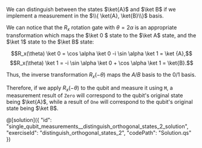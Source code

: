 We can distinguish between the states $\ket{A}$ and $\ket B$ if we implement a measurement in the $\\{ \ket{A}, \ket{B}\\}$ basis.

We can notice that the $R_x$ rotation gate with $\theta = 2 \alpha$ is an appropriate transformation which maps the $\ket 0 $ state to the $\ket A$ state, and the $\ket 1$ state to the $\ket B$ state:

$$R_x(\theta) \ket 0 = \cos \alpha \ket 0 -i \sin \alpha \ket 1 = \ket {A},$$
$$R_x(\theta) \ket 1 = -i \sin \alpha \ket 0 + \cos \alpha \ket 1 = \ket{B}.$$

Thus, the inverse transformation $R_x(-\theta)$ maps the $A/B$ basis to the $0/1$ basis.

Therefore, if we apply $R_x(-\theta)$ to the qubit and measure it using `M`, a measurement result of `Zero` will correspond to the qubit's original state being $\ket{A}$, while a result of `One` will correspond to the qubit's original state being $\ket B$.

@[solution]({
    "id": "single_qubit_measurements__distinguish_orthogonal_states_2_solution",
    "exerciseId": "distinguish_orthogonal_states_2",
    "codePath": "Solution.qs"
})
